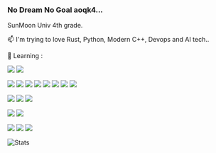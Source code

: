 ### No Dream No Goal aoqk4...
<!--
**aoqk4/aoqk4** is a ✨ _special_ ✨ repository because its `README.md` (this file) appears on your GitHub profile.

Here are some ideas to get you started:

- 🔭 I’m currently working on ...
- 🌱 I’m currently learning ...
- 👯 I’m looking to collaborate on ...
- 🤔 I’m looking for help with ...
- 💬 Ask me about ...
- 📫 How to reach me: ...
- 😄 Pronouns: ...
- ⚡ Fun fact: ...
-->

SunMoon Univ 4th grade.


📫 I'm trying to love Rust, Python, Modern C++, Devops and AI tech..


🌱 Learning  : 


  <img src="https://img.shields.io/badge/Linux-FCC624?style=flat-square&logo=linux&logoColor=white"/> <img src="https://img.shields.io/badge/Windows-0078D6?style=flat-square&logo=windows&logoColor=white"/>


  <img src="https://img.shields.io/badge/C-A8B9CC?style=flat-square&logo=c&logoColor=white"/>  <img src="https://img.shields.io/badge/C++-00599C?style=flat-square&logo=javascript&logoColor=white"/>  <img src="https://img.shields.io/badge/Rust-000000?style=flat-square&logo=rust&logoColor=white"/>  <img src="https://img.shields.io/badge/Python-3776AB?style=flat-square&logo=python&logoColor=white"/>  <img src="https://img.shields.io/badge/JavaScript-F7DF1E?style=flat-square&logo=javascript&logoColor=white"/>  <img src="https://img.shields.io/badge/TypeScript-3178C6?style=flat-square&logo=typescript&logoColor=white"/>  <img src="https://img.shields.io/badge/Go-00ADD8?style=flat-square&logo=go&logoColor=white"/>  <img src="https://img.shields.io/badge/WebAssembly-654FF0?style=flat-square&logo=webassembly&logoColor=white"/>


  <img src="https://img.shields.io/badge/MariaDB-003545?style=flat-square&logo=mariadb&logoColor=white"/>  <img src="https://img.shields.io/badge/PostgreSQL-4169E1?style=flat-square&logo=postgresql&logoColor=white"/>  <img src="https://img.shields.io/badge/MongoDB-47A248?style=flat-square&logo=mongodb&logoColor=white"/>


  <img src="https://img.shields.io/badge/Next.js-000000?style=flat-square&logo=next.js&logoColor=white"/>  <img src="https://img.shields.io/badge/Tauri-FFC131?style=flat-square&logo=tauri&logoColor=white"/>


  <img src="https://img.shields.io/badge/Docker-2496ED?style=flat-square&logo=docker&logoColor=white"/>  <img src="https://img.shields.io/badge/Jenkins-D24939?style=flat-square&logo=jenkins&logoColor=white"/>   <img src="https://img.shields.io/badge/Git-F05032?style=flat-square&logo=git&logoColor=white"/>

![Stats](https://github-readme-stats.vercel.app/api?username=aoqk4&show_icons=true&theme=radical)

